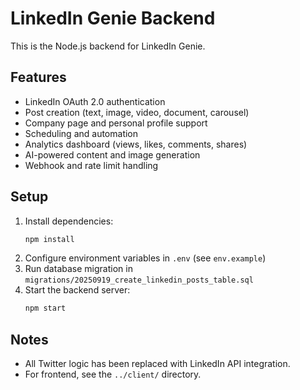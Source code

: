 # LinkedIn Genie Backend

This is the Node.js backend for LinkedIn Genie.

## Features
- LinkedIn OAuth 2.0 authentication
- Post creation (text, image, video, document, carousel)
- Company page and personal profile support
- Scheduling and automation
- Analytics dashboard (views, likes, comments, shares)
- AI-powered content and image generation
- Webhook and rate limit handling

## Setup
1. Install dependencies:
   ```sh
   npm install
   ```
2. Configure environment variables in `.env` (see `env.example`)
3. Run database migration in `migrations/20250919_create_linkedin_posts_table.sql`
4. Start the backend server:
   ```sh
   npm start
   ```

## Notes
- All Twitter logic has been replaced with LinkedIn API integration.
- For frontend, see the `../client/` directory.
